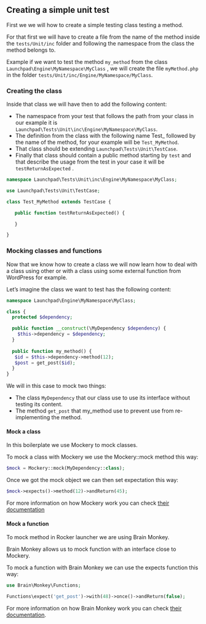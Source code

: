 ## Creating a simple unit test

First we we will how to create a simple testing class testing a method.

For that first we will have to create a file from the name of the method inside the `tests/Unit/inc` folder and following the namespace from the class the method belongs to.

Example if we want to test the method `my_method` from the class `Launchpad\Engine\MyNamespace\MyClass` , we will create the file `myMethod.php` in the folder `tests/Unit/inc/Engine/MyNamespace/MyClass`.

### Creating the class

Inside that class we will have then to add the following content:

- The namespace from your test that follows the path from your class in our example it is `Launchpad\Tests\Unit\inc\Engine\MyNamespace\MyClass`.
- The definition from the class with the following name Test_ followed by the name of the method, for your example will be `Test_MyMethod`.
- That class should be extending `Launchpad\Tests\Unit\TestCase`.
- Finally that class should contain a public method starting by `test` and that describe the usage from  the test in your case it will be `testReturnAsExpected` .

```php
namespace Launchpad\Tests\Unit\inc\Engine\MyNamespace\MyClass;

use Launchpad\Tests\Unit\TestCase;

class Test_MyMethod extends TestCase {

   public function testReturnAsExpected() {

   }

}
```

### Mocking classes and functions

Now that we know how to create a class we will now learn how to deal with a class using other or with a class using some external function from WordPress for example.

Let’s imagine the class we want to test has the following content:

```php
namespace Launchpad\Engine\MyNamespace\MyClass;

class {
  protected $dependency;

  public function __construct(\MyDependency $dependency) {
    $this->dependency = $dependency;
  }
 
  public function my_method() {
   $id = $this->dependency->method(12);
   $post = get_post($id);
  }
}

```

We will in this case to mock two things:

- The class `MyDependency` that our class use to use its interface without testing its content.
- The method `get_post` that my_method use to prevent use from re-implementing the method.

#### Mock a class

In this boilerplate we use Mockery to mock classes.

To mock a class with Mockery we use the Mockery::mock method this way:

```php
$mock = Mockery::mock(MyDependency::class);

```

Once we got the mock object we can then set expectation this way:

```php
$mock->expects()->method(12)->andReturn(45);
```

For more information on how Mockery work you can check [their documentation](https://github.com/mockery/mockery)

#### Mock a function 

To mock method in Rocker launcher we are using Brain Monkey.

Brain Monkey allows us to mock function with an interface close to Mockery.

To mock a function with Brain Monkey we can use the expects function this way:

```php
use Brain\Monkey\Functions;

Functions\expect('get_post')->with(48)->once()->andReturn(false);
```

For more information on how Brain Monkey work you can check [their documentation](https://giuseppe-mazzapica.gitbook.io/brain-monkey/).
